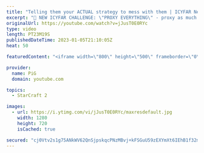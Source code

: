 ```yaml
---
title: "Telling them your ACTUAL strategy to mess with them | ICYFAR New Years Resolutions - SC2"
excerpt: "🤯 NEW ICYFAR CHALLENGE: \"PROXY EVERYTHING\" - proxy as much of your stuff as you can - try to have as few buildings as possible in your bases. Send submissions to eonblu95@gmail.com as attachment AND only ICYFAR as the subject. Max 1 replay per person. Latest submission is on the 30th January  🤯 In"
originalUrl: https://youtube.com/watch?v=jJusT0E0RYc
type: video
length: PT23M19S
publishedDateTime: 2023-01-05T21:10:05Z
heat: 50

featuredContent: "<iframe width=\"800\" height=\"500\" frameborder=\"0\" src=\"https://www.youtube.com/embed/jJusT0E0RYc\" allow=\"accelerometer; autoplay; encrypted-media; gyroscope; picture-in-picture\" allowfullscreen></iframe>"

provider:
  name: PiG
  domain: youtube.com

topics:
  - StarCraft 2

images:
  - url: https://i.ytimg.com/vi/jJusT0E0RYc/maxresdefault.jpg
    width: 1280
    height: 720
    isCached: true

secured: "cj0Vtv2s1g75ANkWV62QnSjpskqcPNzMBvj+kFSGuU59zEXYmXt6IEhB1f32mrOinhOpvA/ExxVix+xFY4dFxZu+jaIaBeaek0lSZUGL810b1I87vKELz6XfykvsugxJ+4CjF69yOUQkp1KAvVsImdNkCAgDk9y/TzfRHN++462T1C6uF0VmVYAPvIgCcpfZc6afvGPmArf8yaFPg4bYhTJwFsMmZYZf5xtD+mSET52+0y8EsFRfZMoihjTlL84p/uLOsw16Lf71qY6w5Xvuw6lvHnpnL45XLJzXyL+4+eZXODJD6TDkjoXChQgVeo2RerInAEB1o8+r3QTGlQb1bdSIudtqCkESjMqqs8Fz9eFwz3w/CiQItxCMdB4+L5wnQxzTiYYqAhlKR8o2+GZumpWtxmus9qv3aJd4ZCm+vt8=;lmU1ae5xTzuYUpYXg6getw=="
---
```


